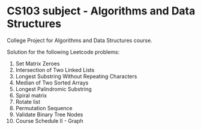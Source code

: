 # CS103 subject - Algorithms and Data Structures 


College Project for Algorithms and Data Structures course.

Solution for the following Leetcode problems: 

1) Set Matrix Zeroes
2) Intersection of Two Linked Lists
3) Longest Substring Without Repeating Characters
4) Median of Two Sorted Arrays
5) Longest Palindromic Substring
6) Spiral matrix
7) Rotate list
8) Permutation Sequence
9) Validate Binary Tree Nodes
10) Course Schedule II - Graph
